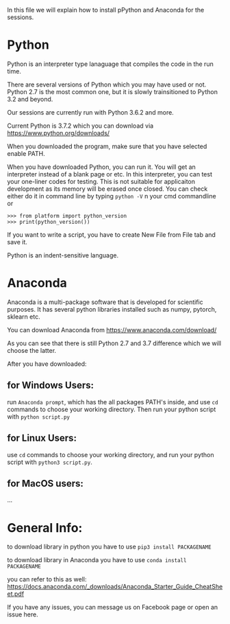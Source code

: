In this file we will explain how to install pPython and Anaconda for the sessions.

# Python

Python is an interpreter type lanaguage that compiles the code in the run time. 

There are several versions of Python which you may have used or not. Python 2.7 is the most common one, but it is slowly trainsitioned to Python 3.2 and beyond.

Our sessions are currently run with Python 3.6.2 and more.

Current Python is 3.7.2 which you can download via https://www.python.org/downloads/

When you downloaded the program, make sure that you have selected enable PATH.

When you have downloaded Python, you can run it. You will get an interpreter instead of a blank page or etc. In this interpreter, you can test your one-liner codes for testing. This is not suitable for applicaiton development as its memory will be erased once closed. You can check either do it in command line by typing ```python -V``` 
n your cmd commandline or 

```
>>> from platform import python_version
>>> print(python_version())
```

If you want to write a script, you have to create New File from File tab and save it. 

Python is an indent-sensitive language. 


# Anaconda

Anaconda is a multi-package software that is developed for scientific purposes. It has several python libraries installed such as numpy, pytorch, sklearn etc.

You can download Anaconda from https://www.anaconda.com/download/

As you can see that there is still Python 2.7 and 3.7 difference which we will choose the latter.

After you have downloaded:

## for Windows Users:

run ```Anaconda prompt```, which has the all packages PATH's inside, and use ```cd``` commands to choose your working directory. Then run your python script with ```python script.py```

## for Linux Users:

use ```cd``` commands to choose your working directory, and run your python script with ```python3 script.py```.

## for MacOS users:

...

# General Info:

to download library in python you have to use ```pip3 install PACKAGENAME```


to download library in Anaconda you have to use ```conda install PACKAGENAME```

you can refer to this as well: https://docs.anaconda.com/_downloads/Anaconda_Starter_Guide_CheatSheet.pdf


If you have any issues, you can message us on Facebook page or open an issue here.

